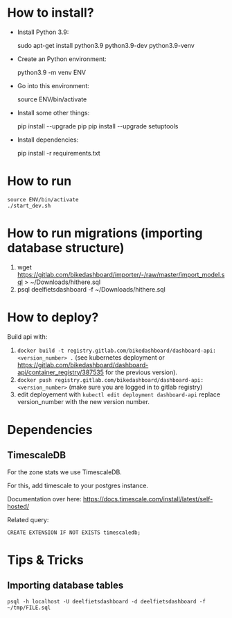 # How to install?

- Install Python 3.9:

    sudo apt-get install python3.9 python3.9-dev python3.9-venv

- Create an Python environment:

    python3.9 -m venv ENV

- Go into this environment:

    source ENV/bin/activate

- Install some other things:

    pip install --upgrade pip
    pip install --upgrade setuptools

- Install dependencies:

    pip install -r requirements.txt

# How to run

    source ENV/bin/activate
    ./start_dev.sh

# How to run migrations (importing database structure)

1. wget https://gitlab.com/bikedashboard/importer/-/raw/master/import_model.sql > ~/Downloads/hithere.sql
2. psql deelfietsdashboard -f ~/Downloads/hithere.sql

# How to deploy?

Build api with:

1. `docker build -t registry.gitlab.com/bikedashboard/dashboard-api:<version_number> .` (see kubernetes deployment or https://gitlab.com/bikedashboard/dashboard-api/container_registry/387535 for the previous version).
2. `docker push registry.gitlab.com/bikedashboard/dashboard-api:<version_number>` (make sure you are logged in to gitlab registry)
3. edit deployement with `kubectl edit deployment dashboard-api` replace version_number with the new version number.

# Dependencies

## TimescaleDB

For the zone stats we use TimescaleDB.

For this, add timescale to your postgres instance. 

Documentation over here: https://docs.timescale.com/install/latest/self-hosted/

Related query:

    CREATE EXTENSION IF NOT EXISTS timescaledb;

# Tips & Tricks

## Importing database tables

    psql -h localhost -U deelfietsdashboard -d deelfietsdashboard -f ~/tmp/FILE.sql
